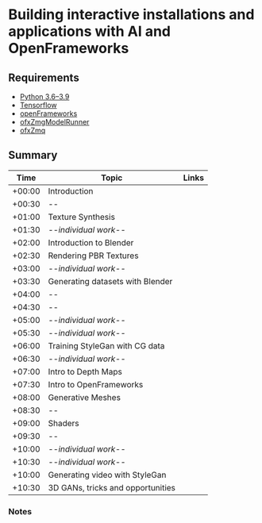 # Building interactive installations and applications with AI and OpenFrameworks

<!-- This workshop explores the challenges of using machine learning models for interactive installations, hardware projects and live experiments. We will examine the trade-offs between frameworks, languages and hardware and the specific challenges of connecting ML systems with generative graphics and user input. Finally we will see one example using sockets to communicate between a Tensorflow runtime and OpenFrameworks. -->

## Requirements

* [Python 3.6–3.9](https://docs.python-guide.org/starting/installation/)
* [Tensorflow](https://www.tensorflow.org/install)
* [openFrameworks](https://openframeworks.cc/)
* [ofxZmgModelRunner](https://github.com/meredityman/ofxZmqModelRunner)
* [ofxZmq](https://github.com/meredityman/ofxZmq)

## Summary

| Time   | Topic                             | Links                |
|--------|-----------------------------------|----------------------|
| +00:00 | Introduction                      |                      |
| +00:30 | --                                |                      |
| +01:00 | Texture Synthesis                 |                      |
| +01:30 | _--individual work--_             |                      |
| +02:00 | Introduction to Blender           |                      |
| +02:30 | Rendering PBR Textures            |                      |
| +03:00 | _--individual work--_             |                      |
| +03:30 | Generating datasets with Blender  |                      |
| +04:00 | --                                |                      |
| +04:30 | --                                |                      |
| +05:00 | _--individual work--_             |                      |
| +05:30 | _--individual work--_             |                      |
| +06:00 | Training StyleGan with CG data    |                      |
| +06:30 | _--individual work--_             |                      |
| +07:00 | Intro to Depth Maps               |                      |
| +07:30 | Intro to OpenFrameworks           |                      |
| +08:00 | Generative Meshes                 |                      |
| +08:30 | --                                |                      |
| +09:00 | Shaders                           |                      |
| +09:30 | --                                |                      |
| +10:00 | _--individual work--_             |                      |
| +10:30 | _--individual work--_             |                      |
| +10:00 | Generating video with StyleGan    |                      |
| +10:30 | 3D GANs, tricks and opportunities |                      |
             
### Notes
